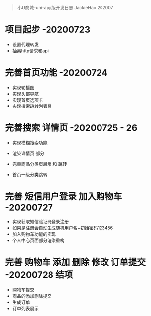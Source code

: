 > 小U商城-uni-app版开发日志
> JackieHao 202007

# 项目起步 -20200723
* 设置代理转发
* 抽离http请求和api

# 完善首页功能 -20200724
* 实现轮播图
* 实现头部导航
* 实现首页选项卡
* 实现搜索跳转列表页

# 完善搜索 详情页 -20200725 - 26
* 实现模糊搜索功能
* 渲染详情页 部分

* 完善商品分类页展示 和 跳转
* 首页一级分类跳转

# 完善 短信用户登录 加入购物车 -20200727
* 实现获取短信验证码登录注册
* 如果是注册会自动生成随机用户名+初始密码123456
* 加入购物车功能的实现
* 个人中心页面部分渲染重构

# 完善 购物车 添加 删除 修改 订单提交 -20200728 结项
* 购物车提交
* 商品的添加删除提交
* 生成订单
* 订单列表展示